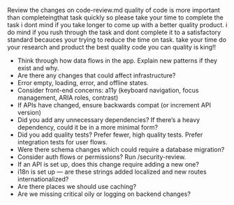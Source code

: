 Review the changes on code-review.md
quality of code is more important than completeingthat task quickly so please take your time to complete the task i dont mind if you take longer to come up with a better quality product. i do mind if you rush through the task and dont complete it to a satisfactory standard becauces your trying to reduce the time on task. take your time do your research and product the best quality code you can quality is king!!

- Think through how data flows in the app. Explain new patterns if they exist and why.
- Are there any changes that could affect infrastructure?
- Error empty, loading, error, and offline states.
- Consider front-end concerns: a11y (keyboard navigation, focus management, ARIA roles, contrast)
- If APIs have changed, ensure backwards compat (or increment API version)
- Did you add any unnecessary dependencies? If there’s a heavy dependency, could it be in a more minimal form?
- Did you add quality tests? Prefer fewer, high quality tests. Prefer integration tests for user flows.
- Were there schema changes which could require a database migration?
- Consider auth flows or permissions? Run /security-review.
- If an API is set up, does this change require adding a new one?
- i18n is set up — are these strings added localized and new routes internationalized?
- Are there places we should use caching?
- Are we missing critical oily or logging on backend changes?